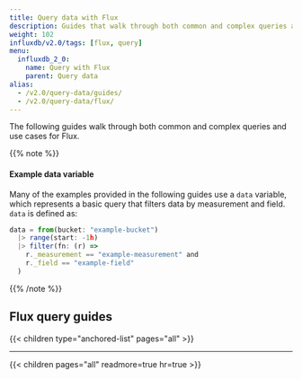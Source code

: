 ```yaml
---
title: Query data with Flux
description: Guides that walk through both common and complex queries and use cases for Flux.
weight: 102
influxdb/v2.0/tags: [flux, query]
menu:
  influxdb_2_0:
    name: Query with Flux
    parent: Query data
alias:
  - /v2.0/query-data/guides/
  - /v2.0/query-data/flux/
---
```


The following guides walk through both common and complex queries and use cases for Flux.

{{% note %}}
#### Example data variable
Many of the examples provided in the following guides use a `data` variable,
which represents a basic query that filters data by measurement and field.
`data` is defined as:

```js
data = from(bucket: "example-bucket")
  |> range(start: -1h)
  |> filter(fn: (r) =>
    r._measurement == "example-measurement" and
    r._field == "example-field"
  )
```
{{% /note %}}

## Flux query guides

{{< children type="anchored-list" pages="all" >}}

---

{{< children pages="all" readmore=true hr=true >}}
